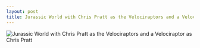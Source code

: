 ```yaml
---
layout: post
title: Jurassic World with Chris Pratt as the Velociraptors and a Velociraptor as Chris Pratt
---
```


![Jurassic World with Chris Pratt as the Velociraptors and a Velociraptor as Chris Pratt]({{site.baseurl}}/{{site.post_images_path}}jurassic-world-reversal.png)